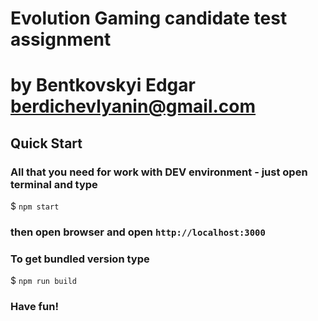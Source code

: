 # Evolution Gaming candidate test assignment
# by Bentkovskyi Edgar <berdichevlyanin@gmail.com>

## Quick Start

### All that you need for work with DEV environment - just open terminal and type
$ `npm start`
### then open browser and open `http://localhost:3000`
### To get bundled version type
$ `npm run build`

### Have fun!

